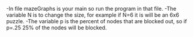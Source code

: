 -In file mazeGraphs is your main so run the program in that file. 
-The variable N is to change the size, for example if N=6 it is will be an 6x6 puzzle. 
-The variable p is the percent of nodes that are blocked out, so if p=.25 25% of the nodes will be blocked. 
